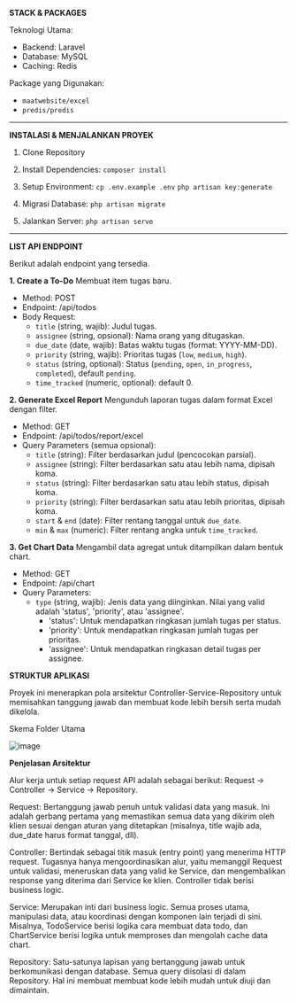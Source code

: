 **STACK & PACKAGES**

Teknologi Utama:

  - Backend: Laravel
  - Database: MySQL
  - Caching: Redis

Package yang Digunakan:

  - `maatwebsite/excel`
  - `predis/predis`

-----

**INSTALASI & MENJALANKAN PROYEK**

1.  Clone Repository

2.  Install Dependencies:
    `composer install`

3.  Setup Environment:
    `cp .env.example .env`
    `php artisan key:generate`

4.  Migrasi Database:
    `php artisan migrate`

5.  Jalankan Server:
    `php artisan serve`

-----

**LIST API ENDPOINT**

Berikut adalah endpoint yang tersedia.

**1. Create a To-Do**
Membuat item tugas baru.

  - Method: POST
  - Endpoint: /api/todos
  - Body Request:
      - `title` (string, wajib): Judul tugas.
      - `assignee` (string, opsional): Nama orang yang ditugaskan.
      - `due_date` (date, wajib): Batas waktu tugas (format: YYYY-MM-DD).
      - `priority` (string, wajib): Prioritas tugas (`low`, `medium`, `high`).
      - `status` (string, optional): Status (`pending`, `open`, `in_progress`, `completed`), default `pending`.
      - `time_tracked` (numeric, optional): default 0.

**2. Generate Excel Report**
Mengunduh laporan tugas dalam format Excel dengan filter.

  - Method: GET
  - Endpoint: /api/todos/report/excel
  - Query Parameters (semua opsional):
      - `title` (string): Filter berdasarkan judul (pencocokan parsial).
      - `assignee` (string): Filter berdasarkan satu atau lebih nama, dipisah koma.
      - `status` (string): Filter berdasarkan satu atau lebih status, dipisah koma.
      - `priority` (string): Filter berdasarkan satu atau lebih prioritas, dipisah koma.
      - `start` & `end` (date): Filter rentang tanggal untuk `due_date`.
      - `min` & `max` (numeric): Filter rentang angka untuk `time_tracked`.

**3. Get Chart Data**
Mengambil data agregat untuk ditampilkan dalam bentuk chart.

  - Method: GET
  - Endpoint: /api/chart
  - Query Parameters:
      - `type` (string, wajib): Jenis data yang diinginkan. Nilai yang valid adalah 'status', 'priority', atau 'assignee'.
          - 'status': Untuk mendapatkan ringkasan jumlah tugas per status.
          - 'priority': Untuk mendapatkan ringkasan jumlah tugas per prioritas.
          - 'assignee': Untuk mendapatkan ringkasan detail tugas per assignee.

**STRUKTUR APLIKASI**

Proyek ini menerapkan pola arsitektur Controller-Service-Repository untuk memisahkan tanggung jawab dan membuat kode lebih bersih serta mudah dikelola.

Skema Folder Utama

![image](https://github.com/user-attachments/assets/9a6fbfc3-fc5a-4496-bf3d-543523323424)
    
**Penjelasan Arsitektur**

Alur kerja untuk setiap request API adalah sebagai berikut: Request -> Controller -> Service -> Repository.

Request: Bertanggung jawab penuh untuk validasi data yang masuk. Ini adalah gerbang pertama yang memastikan semua data yang dikirim oleh klien sesuai dengan aturan yang ditetapkan (misalnya, title wajib ada, due_date harus format tanggal, dll).

Controller: Bertindak sebagai titik masuk (entry point) yang menerima HTTP request. Tugasnya hanya mengoordinasikan alur, yaitu memanggil Request untuk validasi, meneruskan data yang valid ke Service, dan mengembalikan response yang diterima dari Service ke klien. Controller tidak berisi business logic.

Service: Merupakan inti dari business logic. Semua proses utama, manipulasi data, atau koordinasi dengan komponen lain terjadi di sini. Misalnya, TodoService berisi logika cara membuat data todo, dan ChartService berisi logika untuk memproses dan mengolah cache data chart.

Repository: Satu-satunya lapisan yang bertanggung jawab untuk berkomunikasi dengan database. Semua query diisolasi di dalam Repository. Hal ini membuat membuat kode lebih mudah untuk diuji dan dimaintain.
